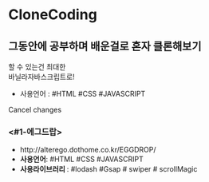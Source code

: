# CloneCoding
<h2>그동안에 공부하며 배운걸로 혼자 클론해보기</h2>
<p>할 수 있는건 최대한<br> 
바닐라자바스크립트로!</p>

<ul>
<li>사용언어 : #HTML #CSS #JAVASCRIPT</li>

</ul>
Cancel changes
<h3><#1-에그드랍></h3>
<ul>
  <li> http://alterego.dothome.co.kr/EGGDROP/</li>
<li ><strong color="red">사용언어</strong>: #HTML #CSS #JAVASCRIPT</li>
  <li>
    <strong color="blue">사용라이브러리 </strong>: #lodash #Gsap # swiper # scrollMagic
  </li>

</ul>
 
